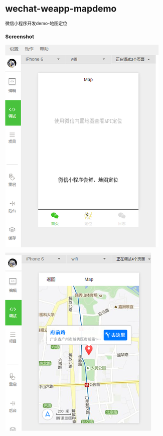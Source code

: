 # wechat-weapp-mapdemo

微信小程序开发demo-地图定位


### Screenshot

![](./image/screenshot1.png)

![](./image/screenshot2.png)

